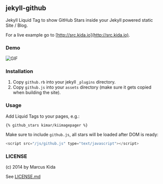 ## jekyll-github

Jekyll Liquid Tag to show GitHub Stars inside your Jekyll powered static Site / Blog.

For a live example go to [http://src.kida.io](http://src.kida.io).

### Demo

![GIF](http://s.kida.io/jekyll-github-stars.gif)

### Installation

1. Copy `github.rb` into your jekyll `_plugins` directory.
2. Copy `github.js` into your `assets` directory (make sure it gets copied when building the site).

### Usage

Add Liquid Tags to your pages, e.g.:

```
{% github_stars kimar/kiimagepager %}
```

Make sure to include `github.js`, all stars will be loaded after DOM is ready:

```javascript
<script src="/js/github.js" type="text/javascript"></script>
```

### LICENSE
(c) 2014 by Marcus Kida

See [LICENSE.md](LICENSE.md)
